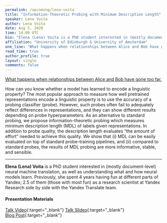 ```yaml
---
permalink: /upcoming/lena-voita
title: "Information-Theoretic Probing with Minimum Description Length"
speaker: Lena Voita
author: Lena Voita
date: Aug 5, 2020
time: 14:00 UTC
bio: "Elena (Lena) Voita is a PhD student interested in (mostly document-level) neural machine translation, as well as understanding what and how neural models learn. Previously, she spent 4 years having fun at different parts of Yandex; 2.5 of them (those with most fun) as a research scientist at Yandex Research side by side with the Yandex Translate team."
affiliation: "University of Edinburgh & University of Amsterdam"
one_line: "What happens when relationships between Alice and Bob have gone too far."
read_time: true
author_profile: true
layout: single
comments: false
---
```


<a href="https://lolmythesis.com/" class="one-line">What happens when relationships between Alice and Bob have gone too far.</a>

How can you know whether a model has learned to encode a linguistic property? The most popular approach to measure how well pretrained representations encode a linguistic property is to use the accuracy of a probing classifier (probe). However, such probes often fail to adequately reflect differences in representations, and they can show different results depending on probe hyperparameters. As an alternative to standard probing, we propose information-theoretic probing which measures minimum description length (MDL) of labels given representations. In addition to probe quality, the description length evaluates “the amount of effort” needed to achieve this quality. We show that (i) MDL can be easily evaluated on top of standard probe-training pipelines, and (ii) compared to standard probes, the results of MDL probing are more informative, stable, and sensible.

<hr>

**Elena (Lena) Voita** is a PhD student interested in (mostly document-level) neural machine translation, as well as understanding what and how neural models learn. Previously, she spent 4 years having fun at different parts of Yandex; 2.5 of them (those with most fun) as a research scientist at Yandex Research side by side with the Yandex Translate team.

#### Presentation Materials
<i class="fas fa-fw fa-video"></i> [Talk Video](https://www.youtube.com/watch?v=27eWB8IYc1A){:target="_blank"}
<i class="fas fa-fw fa-file-pdf"></i> [Talk Slides](https://drive.google.com/file/d/1owq2nenNOfh1u87M-ZxS_iHHtZLhBx5v/view?usp=sharing){:target="_blank"}  
<i class="fas fa-fw fa-blog"></i> [Blog Post](https://lena-voita.github.io/posts/mdl_probes.html){:target="_blank"}  
